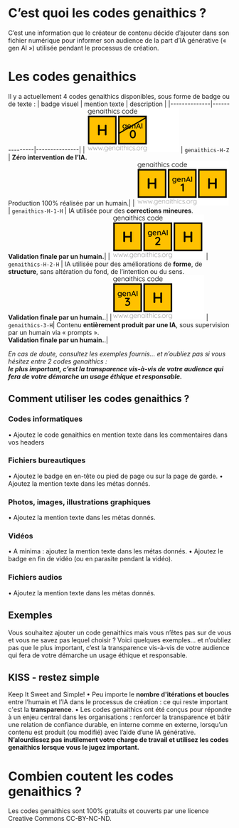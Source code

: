 # C’est quoi les codes genaithics ?
C’est une information que le créateur de contenu décide d’ajouter dans son fichier numérique pour informer son audience de la part d’IA générative (« gen AI ») utilisée pendant le processus de création.

# Les codes genaithics
Il y a actuellement 4 codes genaithics disponibles, sous forme de badge ou de texte :
| badge visuel        | mention texte     | description     |
|--------------|---------------|---------------|
| ![genaithics-H-Z](https://github.com/Mathieu-genAI/genaithics/blob/main/img/genaithics_code_H-Z_208x100.png) | `genaithics-H-Z` | **Zéro intervention de l’IA.**<br> Production 100% réalisée par un humain.|
| ![genaithics-H-1-H](https://github.com/Mathieu-genAI/genaithics/blob/main/img/genaithics_code_H-1-H_208x100.png) | `genaithics-H-1-H` | IA utilisée pour des **corrections mineures**. <br>**Validation finale par un humain.**|
| ![genaithics-H-2-H](https://github.com/Mathieu-genAI/genaithics/blob/main/img/genaithics_code_H-2-H_208x100.png) | `genaithics-H-2-H` | IA utilisée pour des améliorations de **forme**, de **structure**, sans altération du fond, de l’intention ou du sens. <br>**Validation finale par un humain.**.|
|![genaithics-3-H](https://github.com/Mathieu-genAI/genaithics/blob/main/img/genaithics_code_3-H_208x100.png) | `genaithics-3-H`| Contenu **entièrement produit par une IA**, sous supervision par un humain via « prompts ».<br>**Validation finale par un humain.**.|

_En cas de doute, consultez les exemples fournis… et n’oubliez pas si vous hésitez entre 2 codes genaithics : <br>***le plus important, c’est la transparence vis-à-vis de votre audience qui fera de votre démarche un usage éthique et responsable.***_

## Comment utiliser les codes genaithics ?

### Codes informatiques
•	Ajoutez le code genaithics en mention texte dans les commentaires dans vos headers

### Fichiers bureautiques
•	Ajoutez le badge en en-tête ou pied de page ou sur la page de garde.
•	Ajoutez la mention texte dans les métas donnés.

### Photos, images, illustrations graphiques
•	Ajoutez la mention texte dans les métas donnés.

### Vidéos
•	A minima : ajoutez la mention texte dans les métas donnés.
•	Ajoutez le badge en fin de vidéo (ou en parasite pendant la vidéo).

### Fichiers audios
•	Ajoutez la mention texte dans les métas donnés.

## Exemples
Vous souhaitez ajouter un code genaithics mais vous n’êtes pas sur de vous et vous ne savez pas lequel choisir ?
Voici quelques exemples… et n’oubliez pas que le plus important, c’est la transparence vis-à-vis de votre audience qui fera de votre démarche un usage éthique et responsable.

## KISS - restez simple
Keep It Sweet and Simple! 
•	Peu importe le **nombre d'itérations et boucles** entre l’humain et l’IA dans le processus de création : ce qui reste important c'est la **transparence**.
•	Les codes genaithics ont été conçus pour répondre à un enjeu central dans les organisations : renforcer la transparence et bâtir une relation de confiance durable, en interne comme en externe, lorsqu’un contenu est produit (ou modifié) avec l’aide d’une IA générative. **N’alourdissez pas inutilement votre charge de travail et utilisez les codes genaithics lorsque vous le jugez important.**

# Combien coutent les codes genaithics ?
Les codes genaithics sont 100% gratuits et couverts par une licence Creative Commons CC-BY-NC-ND.
